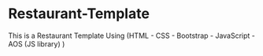# Restaurant-Template
This is a Restaurant Template Using (HTML - CSS - Bootstrap - JavaScript - AOS (JS library) )
